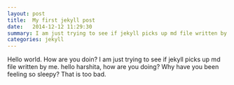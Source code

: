 ```yaml
---
layout: post
title:  My first jekyll post
date:   2014-12-12 11:29:30
summary: I am just trying to see if jekyll picks up md file written by me.
categories: jekyll
---
```

Hello world. How are you doin?
I am just trying to see if jekyll picks up md file written by me. hello harshita, how are you doing? Why have you been feeling so sleepy? That is too bad.
